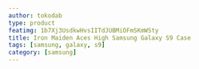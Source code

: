 ```yaml
---
author: tokodab
type: product
featimg: 1b7Xj3UsdkwHvsIITdJUBMiOFmSKmWSty
title: Iron Maiden Aces High Samsung Galaxy S9 Case
tags: [samsung, galaxy, s9]
category: [samsung]
---
```


